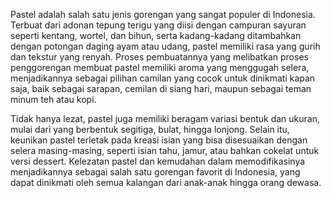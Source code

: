 <p>Pastel adalah salah satu jenis gorengan yang sangat populer di Indonesia. Terbuat dari adonan tepung terigu yang diisi dengan campuran sayuran seperti kentang, wortel, dan bihun, serta kadang-kadang ditambahkan dengan potongan daging ayam atau udang, pastel memiliki rasa yang gurih dan tekstur yang renyah. Proses pembuatannya yang melibatkan proses penggorengan membuat pastel memiliki aroma yang menggugah selera, menjadikannya sebagai pilihan camilan yang cocok untuk dinikmati kapan saja, baik sebagai sarapan, cemilan di siang hari, maupun sebagai teman minum teh atau kopi.</p>
<p>Tidak hanya lezat, pastel juga memiliki beragam variasi bentuk dan ukuran, mulai dari yang berbentuk segitiga, bulat, hingga lonjong. Selain itu, keunikan pastel terletak pada kreasi isian yang bisa disesuaikan dengan selera masing-masing, seperti isian tahu, jamur, atau bahkan cokelat untuk versi dessert. Kelezatan pastel dan kemudahan dalam memodifikasinya menjadikannya sebagai salah satu gorengan favorit di Indonesia, yang dapat dinikmati oleh semua kalangan dari anak-anak hingga orang dewasa.</p>